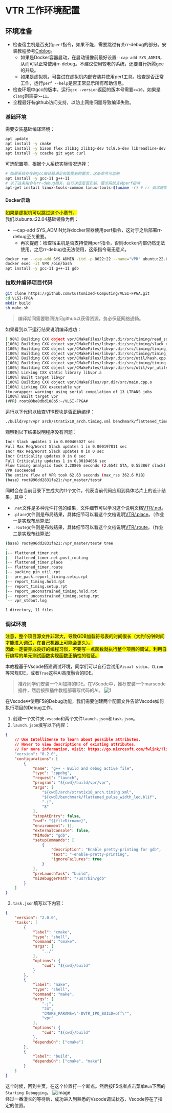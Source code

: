 # VTR 工作环境配置

## 环境准备
- 检查宿主机是否支持`perf`指令，如果不能，需要跳过有关rr-debug的部分。安装教程参考[Cnblog](https://blog.csdn.net/z1026544682/article/details/115329534)。
  - 如果是Docker容器启动，在启动镜像前最好设置`--cap-add SYS_ADMIN`，从而可以正常使用rr-debug。不建议使用较老的系统，还要自行折腾gcc的升级。
  - 如果是虚拟机，可尝试在虚拟机内部安装并使用perf工具。检查是否正常工作，运行`perf --help`是否正常显示所有帮助信息。
- 检查环境中gcc的版本，运行`gcc -version`返回的版本号需要`>=10`。如果是`clang`则需要`>=11`。
- 全程最好有github访问支持，以防止网络问题导致编译失败。

### 基础环境
需要安装基础编译环境：
```bash
apt update
apt install -y cmake 
apt install -y bison flex zlib1g zlib1g-dev tcl8.6-dev libreadline-dev libffi-dev libtbb-dev pkg-config
apt install -y ccache git wget curl 
```
可选配置项，根据个人系统实际情况选择：
```bash
# 如果系统存在的gcc编译器满足前面提到的要求，这条命令可忽略
apt install -y gcc-11 g++-11 
# 以下这条指令与rr-debug相关，自行决定是否安装，要求系统支持perf指令
apt-get install linux-tools-common linux-tools-$(uname -r) # rr 调试器需要使用到 perf 工具
```

#### Docker启动
<mark>如果是虚拟机可以跳过这个小章节。</mark><br>
我们以ubuntu:22.04基础镜像为例：
- --cap-add SYS_ADMIN允许docker容器使用perf指令，这对于之后部署rr-debug至关重要。
  - 再次提醒：检查宿主机是否支持使用perf指令，否则docker内部仍然无法使用。之后rr-debug也无法使用，这条指令毫无意义。

```bash
docker run --cap-add SYS_ADMIN -itd -p 8022:22 --name="VPR" ubuntu:22.04 /bin/bash
docker exec -it VPR /bin/bash
apt install -y gcc-11 g++-11 gdb
```

### 拉取并编译项目代码

```bash
git clone https://github.com/Customized-Computing/VLSI-FPGA.git
cd VLSI-FPGA
mkdir build
sh make.sh
```
> 编译期间需要联网访问github以获得资源，务必保证网络通畅。

如果看到以下运行结果说明编译成功：

```bash
[ 98%] Building CXX object vpr/CMakeFiles/libvpr.dir/src/timing/read_sdc.cpp.o
[100%] Building CXX object vpr/CMakeFiles/libvpr.dir/src/timing/slack_evaluation.cpp.o
[100%] Building CXX object vpr/CMakeFiles/libvpr.dir/src/timing/timing_fail_error.cpp.o
[100%] Building CXX object vpr/CMakeFiles/libvpr.dir/src/timing/timing_util.cpp.o
[100%] Building CXX object vpr/CMakeFiles/libvpr.dir/src/util/hash.cpp.o
[100%] Building CXX object vpr/CMakeFiles/libvpr.dir/src/timing/timing_graph_builder.cpp.o
[100%] Building CXX object vpr/CMakeFiles/libvpr.dir/src/util/vpr_utils.cpp.o
[100%] Linking CXX static library libvpr.a
[100%] Built target libvpr
[100%] Building CXX object vpr/CMakeFiles/vpr.dir/src/main.cpp.o
[100%] Linking CXX executable vpr
lto-wrapper: warning: using serial compilation of 13 LTRANS jobs
[100%] Built target vpr
(VPR) root@0be0dbd108b5:~/VLSI-FPGA#
```

运行以下代码以检查VPR模块是否正确编译：
```bash
./build/vpr/vpr arch/stratix10_arch.timing.xml benchmark/flattened_timer.blif
```

观察到以下结果说明程序没有问题：
```bash
Incr Slack updates 1 in 0.000465027 sec
Full Max Req/Worst Slack updates 1 in 0.000197811 sec
Incr Max Req/Worst Slack updates 0 in 0 sec
Incr Criticality updates 0 in 0 sec
Full Criticality updates 1 in 0.00104656 sec
Flow timing analysis took 3.20806 seconds (2.6542 STA, 0.553867 slack) (201 full updates: 26 setup, 0 hold, 175 combined).
VPR succeeded
The entire flow of VPR took 62.63 seconds (max_rss 362.6 MiB)
(base) root@96dd2831fa21:/vpr_master/test# 
```

同时会在当前目录下生成大约11个文件，代表当前代码应用到具体芯片上的设计结果，其中：
- `.net`文件是多种元件打包的结果，文件细节可以学习这个说明文档[VTR/.net](https://docs.verilogtorouting.org/en/latest/vpr/file_formats/#packed-netlist-format-net)。
- `.place`文件则是布局结果，具体细节可以看这个文档说明[VTR/.place](https://docs.verilogtorouting.org/en/latest/vpr/file_formats/#placement-file-format-place)。（作业一是实现布局算法）
- `.route`文件则是布线结果，具体细节可以看这个文档说明[VTR/.route](https://docs.verilogtorouting.org/en/latest/vpr/file_formats/#routing-file-format-route)。（作业二是实现布线算法）

```bash
(base) root@96dd2831fa21:/vpr_master/test# tree
.
|-- flattened_timer.net
|-- flattened_timer.net.post_routing
|-- flattened_timer.place
|-- flattened_timer.route
|-- packing_pin_util.rpt
|-- pre_pack.report_timing.setup.rpt
|-- report_timing.hold.rpt
|-- report_timing.setup.rpt
|-- report_unconstrained_timing.hold.rpt
|-- report_unconstrained_timing.setup.rpt
`-- vpr_stdout.log

1 directory, 11 files
```

### 调试环境

<mark>注意，整个项目源文件非常大，导致GDB加载符号表的时间很长（大约1分钟时间才能进入调试，在自己机器上可能会更久）。<br>
因此一定要养成良好的编程习惯，不要写一点函数就执行整个项目的调试，利用自行编写的单元测试函数实现函数正确性的验证。</mark>

本教程基于Vscode搭建调试环境，同学们可以自行尝试用`Visual stdio`、`CLion`等常规IDE，或者`Trae`这种AI高度融合的IDE。

> 推荐同学们安装一个Ai加持的IDE。在VScode中，推荐安装一个marscode插件，然后按照插件教程部署写代码的Ai。
![1](./img/vscode-marscode-plugin.png)

在Vscode中使用F5的Debug功能，我们需要创建两个配置文件告诉Vscode如何执行项目的Debug工作。
1. 创建一个文件夹`.vscode`和两个文件`launch.json`和`task.json`。
2. `launch.json`填写以下内容：

```json
{
    // Use IntelliSense to learn about possible attributes.
    // Hover to view descriptions of existing attributes.
    // For more information, visit: https://go.microsoft.com/fwlink/?linkid=830387
    "version": "0.2.0",
    "configurations": [
        {
            "name": "g++ - Build and debug active file",
            "type": "cppdbg",
            "request": "launch",
            "program": "${cwd}/build/vpr/vpr",
            "args": [
                "${cwd}/arch/stratix10_arch.timing.xml",
                "${cwd}/benchmark/flattened_pulse_width_led.blif",
                "-j",
                "8"
            ],
            "stopAtEntry": false,
            "cwd": "${fileDirname}",
            "environment": [],
            "externalConsole": false,
            "MIMode": "gdb",
            "setupCommands": [
                {
                    "description": "Enable pretty-printing for gdb",
                    "text": "-enable-pretty-printing",
                    "ignoreFailures": true
                }
            ],
            "preLaunchTask": "build",
            "miDebuggerPath": "/usr/bin/gdb"
        }
    ]
}
```
3. `task.json`填写以下内容：

```json
{
    "version": "2.0.0",
    "tasks": [
        {
            "label": "cmake",
            "type": "shell",
            "command": "cmake",
            "args": [
                "../"
            ],
            "options": {
                "cwd": "${cwd}/build"
            }
        },
        {
            "label": "make",
            "type": "shell",
            "command": "make",
            "args": [
                "-j",
                "24",
                "CMAKE_PARAMS=\"-DVTR_IPO_BUILD=off\"",
                "vpr"
            ],
            "options": {
                "cwd": "${cwd}/build"
            },
            "dependsOn": ["cmake"]
        },
        {
            "label": "build",
            "dependsOn": ["cmake", "make"]
        }
    ]
}
```

这个时候，回到主页，在这个位置打一个断点。然后按F5或者点击菜单`Run`下面的`Starting Debugging`。
![image](./img/vscode-debug-vtr.png)<br>
经过一番漫长的等待后，成功进入到熟悉的Vscode调试状态，Vscode停在了指定的位置。
